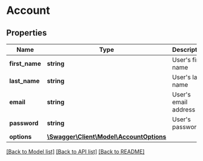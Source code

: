 # Account

## Properties
Name | Type | Description | Notes
------------ | ------------- | ------------- | -------------
**first_name** | **string** | User&#39;s first name | 
**last_name** | **string** | User&#39;s last name | 
**email** | **string** | User&#39;s email address | 
**password** | **string** | User&#39;s password | 
**options** | [**\Swagger\Client\Model\AccountOptions**](AccountOptions.md) |  | [optional] 

[[Back to Model list]](../README.md#documentation-for-models) [[Back to API list]](../README.md#documentation-for-api-endpoints) [[Back to README]](../README.md)


